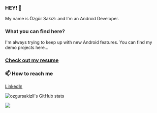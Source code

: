 ### HEY! 👋

My name is Özgür Sakızlı and I'm an Android Developer. 

### What you can find here?

I'm always trying to keep up with new Android features. You can find my demo projects here...

### [Check out my resume](https://github.com/ozgursakizli/ozgursakizli/blob/main/CV-Ozgur%20Sakizli-EN.pdf) ###

### 📫 How to reach me 
[LinkedIn](https://www.linkedin.com/in/ozgursakizli/)

![ozgursakizli's GitHub stats](https://github-readme-stats.vercel.app/api?username=ozgursakizli&count_private=true&show_icons=true&theme=dracula)

![](https://komarev.com/ghpvc/?username=ozgursakizli)
